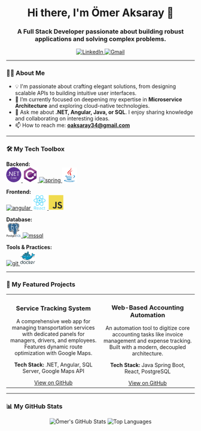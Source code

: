 <div align="center">
  <h1>
    Hi there, I'm Ömer Aksaray 👋
  </h1>
  <h3>
    A Full Stack Developer passionate about building robust applications and solving complex problems.
  </h3>
</div>

<p align="center">
  <a href="https://www.linkedin.com/in/omeraksaray/" target="_blank">
    <img src="https://img.shields.io/badge/LinkedIn-0077B5?style=for-the-badge&logo=linkedin&logoColor=white" alt="LinkedIn">
  </a>
  <a href="mailto:oaksaray34@gmail.com">
    <img src="https://img.shields.io/badge/Gmail-D14836?style=for-the-badge&logo=gmail&logoColor=white" alt="Gmail">
  </a>
</p>

---

### 👨‍💻 About Me

- 💡 I'm passionate about crafting elegant solutions, from designing scalable APIs to building intuitive user interfaces.
- 🌱 I’m currently focused on deepening my expertise in **Microservice Architecture** and exploring cloud-native technologies.
- 💬 Ask me about **.NET, Angular, Java, or SQL**. I enjoy sharing knowledge and collaborating on interesting ideas.
- 📫 How to reach me: **oaksaray34@gmail.com**

---

### 🛠️ My Tech Toolbox

<p align="left">
  <strong>Backend:</strong><br>
  <a href="https://dotnet.microsoft.com/" target="_blank" rel="noreferrer"> <img src="https://raw.githubusercontent.com/devicons/devicon/master/icons/dotnetcore/dotnetcore-original.svg" alt="dotnet" width="40" height="40"/> </a>
  <a href="https://www.cprogramming.com/" target="_blank" rel="noreferrer"> <img src="https://raw.githubusercontent.com/devicons/devicon/master/icons/csharp/csharp-original.svg" alt="csharp" width="40" height="40"/> </a>
  <a href="https://spring.io/" target="_blank" rel="noreferrer"> <img src="https://www.vectorlogo.zone/logos/springio/springio-icon.svg" alt="spring" width="40" height="40"/> </a>
  <a href="https://www.java.com" target="_blank" rel="noreferrer"> <img src="https://raw.githubusercontent.com/devicons/devicon/master/icons/java/java-original.svg" alt="java" width="40" height="40"/> </a>
</p>

<p align="left">
  <strong>Frontend:</strong><br>
  <a href="https://angular.io" target="_blank" rel="noreferrer"> <img src="https://angular.io/assets/images/logos/angular/angular.svg" alt="angular" width="40" height="40"/> </a>
  <a href="https://reactjs.org/" target="_blank" rel="noreferrer"> <img src="https://raw.githubusercontent.com/devicons/devicon/master/icons/react/react-original-wordmark.svg" alt="react" width="40" height="40"/> </a>
  <a href="https://developer.mozilla.org/en-US/docs/Web/JavaScript" target="_blank" rel="noreferrer"> <img src="https://raw.githubusercontent.com/devicons/devicon/master/icons/javascript/javascript-original.svg" alt="javascript" width="40" height="40"/> </a>
</p>

<p align="left">
  <strong>Database:</strong><br>
  <a href="https://www.postgresql.org" target="_blank" rel="noreferrer"> <img src="https://raw.githubusercontent.com/devicons/devicon/master/icons/postgresql/postgresql-original-wordmark.svg" alt="postgresql" width="40" height="40"/> </a>
  <a href="https://www.microsoft.com/en-us/sql-server" target="_blank" rel="noreferrer"> <img src="https://www.svgrepo.com/show/303229/microsoft-sql-server-logo.svg" alt="mssql" width="40" height="40"/> </a>
</p>

<p align="left">
  <strong>Tools & Practices:</strong><br>
  <a href="https://git-scm.com/" target="_blank" rel="noreferrer"> <img src="https://www.vectorlogo.zone/logos/git-scm/git-scm-icon.svg" alt="git" width="40" height="40"/> </a>
  <a href="https://www.docker.com/" target="_blank" rel="noreferrer"> <img src="https://raw.githubusercontent.com/devicons/devicon/master/icons/docker/docker-original-wordmark.svg" alt="docker" width="40" height="40"/> </a>
</p>

---

### 🚀 My Featured Projects

<table>
  <tr>
    <td width="50%">
      <h3 align="center">Service Tracking System</h3>
      <div align="center">
        <p>A comprehensive web app for managing transportation services with dedicated panels for managers, drivers, and employees. Features dynamic route optimization with Google Maps.</p>
        <p>
          <strong>Tech Stack:</strong> .NET, Angular, SQL Server, Google Maps API
        </p>
        <a href="[LINK_TO_YOUR_REPO_HERE]" target="_blank">View on GitHub</a>
      </div>
    </td>
    <td width="50%">
      <h3 align="center">Web-Based Accounting Automation</h3>
      <div align="center">
        <p>An automation tool to digitize core accounting tasks like invoice management and expense tracking. Built with a modern, decoupled architecture.</p>
        <p>
          <strong>Tech Stack:</strong> Java Spring Boot, React, PostgreSQL
        </p>
        <a href="[LINK_TO_YOUR_REPO_HERE]" target="_blank">View on GitHub</a>
      </div>
    </td>
  </tr>
</table>

---

### 📊 My GitHub Stats

<p align="center">
  <img src="https://github-readme-stats.vercel.app/api?username=omeraksaray&show_icons=true&theme=tokyonight" alt="Ömer's GitHub Stats" />
  <img src="https://github-readme-stats.vercel.app/api/top-langs/?username=omeraksaray&layout=compact&theme=tokyonight" alt="Top Languages" />
</p>
